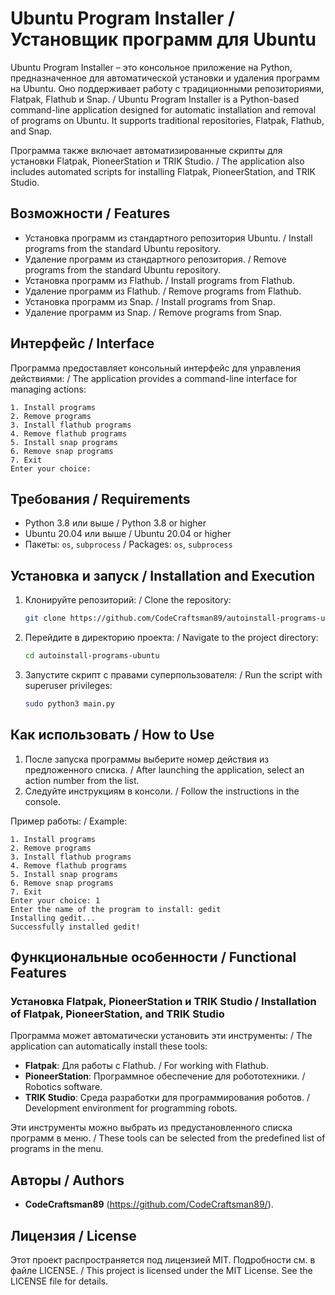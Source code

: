 # Ubuntu Program Installer / Установщик программ для Ubuntu

Ubuntu Program Installer – это консольное приложение на Python, предназначенное для автоматической установки и удаления программ на Ubuntu. Оно поддерживает работу с традиционными репозиториями, Flatpak, Flathub и Snap. / Ubuntu Program Installer is a Python-based command-line application designed for automatic installation and removal of programs on Ubuntu. It supports traditional repositories, Flatpak, Flathub, and Snap.

Программа также включает автоматизированные скрипты для установки Flatpak, PioneerStation и TRIK Studio. / The application also includes automated scripts for installing Flatpak, PioneerStation, and TRIK Studio.

## Возможности / Features

- Установка программ из стандартного репозитория Ubuntu. / Install programs from the standard Ubuntu repository.
- Удаление программ из стандартного репозитория. / Remove programs from the standard Ubuntu repository.
- Установка программ из Flathub. / Install programs from Flathub.
- Удаление программ из Flathub. / Remove programs from Flathub.
- Установка программ из Snap. / Install programs from Snap.
- Удаление программ из Snap. / Remove programs from Snap.

## Интерфейс / Interface

Программа предоставляет консольный интерфейс для управления действиями: / The application provides a command-line interface for managing actions:

```
1. Install programs
2. Remove programs
3. Install flathub programs
4. Remove flathub programs
5. Install snap programs
6. Remove snap programs
7. Exit
Enter your choice:
```

## Требования / Requirements

- Python 3.8 или выше / Python 3.8 or higher
- Ubuntu 20.04 или выше / Ubuntu 20.04 or higher
- Пакеты: `os`, `subprocess` / Packages: `os`, `subprocess`

## Установка и запуск / Installation and Execution

1. Клонируйте репозиторий: / Clone the repository:
    ```bash
    git clone https://github.com/CodeCraftsman89/autoinstall-programs-ubuntu.git
    ```

2. Перейдите в директорию проекта: / Navigate to the project directory:
    ```bash
    cd autoinstall-programs-ubuntu
    ```

3. Запустите скрипт с правами суперпользователя: / Run the script with superuser privileges:
    ```bash
    sudo python3 main.py
    ```

## Как использовать / How to Use

1. После запуска программы выберите номер действия из предложенного списка. / After launching the application, select an action number from the list.
2. Следуйте инструкциям в консоли. / Follow the instructions in the console.

Пример работы: / Example:

```
1. Install programs
2. Remove programs
3. Install flathub programs
4. Remove flathub programs
5. Install snap programs
6. Remove snap programs
7. Exit
Enter your choice: 1
Enter the name of the program to install: gedit
Installing gedit...
Successfully installed gedit!
```

## Функциональные особенности / Functional Features

### Установка Flatpak, PioneerStation и TRIK Studio / Installation of Flatpak, PioneerStation, and TRIK Studio

Программа может автоматически установить эти инструменты: / The application can automatically install these tools:

- **Flatpak**: Для работы с Flathub. / For working with Flathub.
- **PioneerStation**: Программное обеспечение для робототехники. / Robotics software.
- **TRIK Studio**: Среда разработки для программирования роботов. / Development environment for programming robots.

Эти инструменты можно выбрать из предустановленного списка программ в меню. / These tools can be selected from the predefined list of programs in the menu.

## Авторы / Authors

- **CodeCraftsman89** (https://github.com/CodeCraftsman89/). 

## Лицензия / License

Этот проект распространяется под лицензией MIT. Подробности см. в файле LICENSE. / This project is licensed under the MIT License. See the LICENSE file for details.
